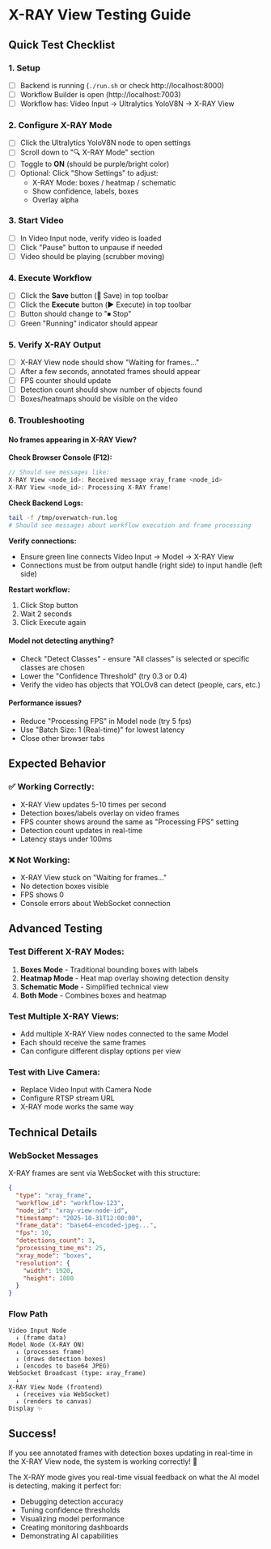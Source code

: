 # X-RAY View Testing Guide

## Quick Test Checklist

### 1. Setup
- [ ] Backend is running (`./run.sh` or check http://localhost:8000)
- [ ] Workflow Builder is open (http://localhost:7003)
- [ ] Workflow has: Video Input → Ultralytics YoloV8N → X-RAY View

### 2. Configure X-RAY Mode
- [ ] Click the Ultralytics YoloV8N node to open settings
- [ ] Scroll down to "🔍 X-RAY Mode" section
- [ ] Toggle to **ON** (should be purple/bright color)
- [ ] Optional: Click "Show Settings" to adjust:
  - X-RAY Mode: boxes / heatmap / schematic
  - Show confidence, labels, boxes
  - Overlay alpha

### 3. Start Video
- [ ] In Video Input node, verify video is loaded
- [ ] Click "Pause" button to unpause if needed
- [ ] Video should be playing (scrubber moving)

### 4. Execute Workflow
- [ ] Click the **Save** button (💾 Save) in top toolbar
- [ ] Click the **Execute** button (▶️ Execute) in top toolbar
- [ ] Button should change to "⏹ Stop"
- [ ] Green "Running" indicator should appear

### 5. Verify X-RAY Output
- [ ] X-RAY View node should show "Waiting for frames..."
- [ ] After a few seconds, annotated frames should appear
- [ ] FPS counter should update
- [ ] Detection count should show number of objects found
- [ ] Boxes/heatmaps should be visible on the video

### 6. Troubleshooting

#### No frames appearing in X-RAY View?

**Check Browser Console (F12):**
```javascript
// Should see messages like:
X-RAY View <node_id>: Received message xray_frame <node_id>
X-RAY View <node_id>: Processing X-RAY frame!
```

**Check Backend Logs:**
```bash
tail -f /tmp/overwatch-run.log
# Should see messages about workflow execution and frame processing
```

**Verify connections:**
- Ensure green line connects Video Input → Model → X-RAY View
- Connections must be from output handle (right side) to input handle (left side)

**Restart workflow:**
1. Click Stop button
2. Wait 2 seconds  
3. Click Execute again

#### Model not detecting anything?

- Check "Detect Classes" - ensure "All classes" is selected or specific classes are chosen
- Lower the "Confidence Threshold" (try 0.3 or 0.4)
- Verify the video has objects that YOLOv8 can detect (people, cars, etc.)

#### Performance issues?

- Reduce "Processing FPS" in Model node (try 5 fps)
- Use "Batch Size: 1 (Real-time)" for lowest latency
- Close other browser tabs

## Expected Behavior

### ✅ Working Correctly:
- X-RAY View updates 5-10 times per second
- Detection boxes/labels overlay on video frames
- FPS counter shows around the same as "Processing FPS" setting
- Detection count updates in real-time
- Latency stays under 100ms

### ❌ Not Working:
- X-RAY View stuck on "Waiting for frames..."
- No detection boxes visible
- FPS shows 0
- Console errors about WebSocket connection

## Advanced Testing

### Test Different X-RAY Modes:
1. **Boxes Mode** - Traditional bounding boxes with labels
2. **Heatmap Mode** - Heat map overlay showing detection density
3. **Schematic Mode** - Simplified technical view
4. **Both Mode** - Combines boxes and heatmap

### Test Multiple X-RAY Views:
- Add multiple X-RAY View nodes connected to the same Model
- Each should receive the same frames
- Can configure different display options per view

### Test with Live Camera:
- Replace Video Input with Camera Node
- Configure RTSP stream URL
- X-RAY mode works the same way

## Technical Details

### WebSocket Messages
X-RAY frames are sent via WebSocket with this structure:
```json
{
  "type": "xray_frame",
  "workflow_id": "workflow-123",
  "node_id": "xray-view-node-id",
  "timestamp": "2025-10-31T12:00:00",
  "frame_data": "base64-encoded-jpeg...",
  "fps": 10,
  "detections_count": 3,
  "processing_time_ms": 25,
  "xray_mode": "boxes",
  "resolution": {
    "width": 1920,
    "height": 1080
  }
}
```

### Flow Path
```
Video Input Node
  ↓ (frame data)
Model Node (X-RAY ON)
  ↓ (processes frame)
  ↓ (draws detection boxes)
  ↓ (encodes to base64 JPEG)
WebSocket Broadcast (type: xray_frame)
  ↓
X-RAY View Node (frontend)
  ↓ (receives via WebSocket)
  ↓ (renders to canvas)
Display ✨
```

## Success!

If you see annotated frames with detection boxes updating in real-time in the X-RAY View node, the system is working correctly! 🎉

The X-RAY mode gives you real-time visual feedback on what the AI model is detecting, making it perfect for:
- Debugging detection accuracy
- Tuning confidence thresholds
- Visualizing model performance
- Creating monitoring dashboards
- Demonstrating AI capabilities

